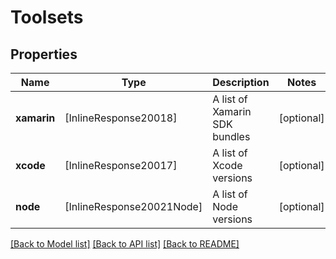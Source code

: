 # Toolsets

## Properties
Name | Type | Description | Notes
------------ | ------------- | ------------- | -------------
**xamarin** | [InlineResponse20018] | A list of Xamarin SDK bundles | [optional] 
**xcode** | [InlineResponse20017] | A list of Xcode versions | [optional] 
**node** | [InlineResponse20021Node] | A list of Node versions | [optional] 

[[Back to Model list]](../README.md#documentation-for-models) [[Back to API list]](../README.md#documentation-for-api-endpoints) [[Back to README]](../README.md)


